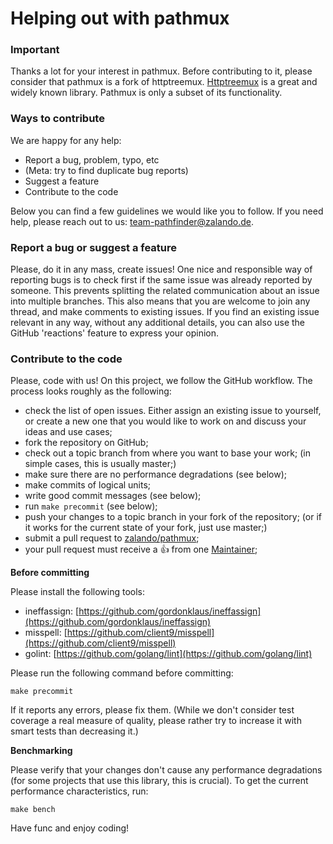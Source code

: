 # Helping out with pathmux

### Important

Thanks a lot for your interest in pathmux. Before contributing to it, please consider that pathmux is a fork of
httptreemux. [Httptreemux](https://github.com/dimfeld/httptreemux) is a great and widely known library. Pathmux
is only a subset of its functionality.

### Ways to contribute

We are happy for any help:

- Report a bug, problem, typo, etc
- (Meta: try to find duplicate bug reports)
- Suggest a feature
- Contribute to the code

Below you can find a few guidelines we would like you to follow. If you need help, please reach out to us:
team-pathfinder@zalando.de.

### Report a bug or suggest a feature

Please, do it in any mass, create issues! One nice and responsible way of reporting bugs is to check first if the
same issue was already reported by someone. This prevents splitting the related communication about an issue
into multiple branches. This also means that you are welcome to join any thread, and make comments to existing
issues. If you find an existing issue relevant in any way, without any additional details, you can also use the
GitHub 'reactions' feature to express your opinion.

### Contribute to the code

Please, code with us! On this project, we follow the GitHub workflow. The process looks roughly as the following:

- check the list of open issues. Either assign an existing issue to yourself, or create a new one that you would
  like to work on and discuss your ideas and use cases;
- fork the repository on GitHub;
- check out a topic branch from where you want to base your work; (in simple cases, this is usually master;)
- make sure there are no performance degradations (see below);
- make commits of logical units;
- write good commit messages (see below);
- run `make precommit` (see below);
- push your changes to a topic branch in your fork of the repository; (or if it works for the current state of
  your fork, just use master;)
- submit a pull request to [zalando/pathmux](https://github.com/zalando/pathmux);
- your pull request must receive a :+1: from one [Maintainer](https://github.com/zalando/pathmux/blob/master/MAINTAINERS);

**Before committing**

Please install the following tools:

- ineffassign: [https://github.com/gordonklaus/ineffassign](https://github.com/gordonklaus/ineffassign)
- misspell: [https://github.com/client9/misspell](https://github.com/client9/misspell)
- golint: [https://github.com/golang/lint](https://github.com/golang/lint)

Please run the following command before committing:

```
make precommit
```

If it reports any errors, please fix them. (While we don't consider test coverage a real measure of quality,
please rather try to increase it with smart tests than decreasing it.)

**Benchmarking**

Please verify that your changes don't cause any performance degradations (for some projects that use this library,
this is crucial). To get the current performance characteristics, run:

```
make bench
```

Have func and enjoy coding!
